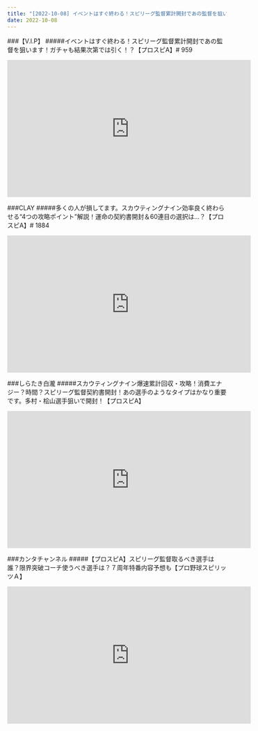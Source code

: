 ```yaml
---
title: "[2022-10-08] イベントはすぐ終わる！スピリーグ監督累計開封であの監督を狙います！ガチャも結果次第では引く！？【プロスピA】# 959 他"
date: 2022-10-08
---
```

###【V.I.P】
#####イベントはすぐ終わる！スピリーグ監督累計開封であの監督を狙います！ガチャも結果次第では引く！？【プロスピA】# 959
<iframe width="560" height="315" src="https://www.youtube.com/embed/F9SuhCh3cFA" frameborder="0" allow="accelerometer; autoplay; clipboard-write; encrypted-media; gyroscope; picture-in-picture" allowfullscreen></iframe>

###CLAY
#####多くの人が損してます。スカウティングナイン効率良く終わらせる“4つの攻略ポイント”解説！運命の契約書開封＆60連目の選択は…？【プロスピA】# 1884
<iframe width="560" height="315" src="https://www.youtube.com/embed/awO7WQca4r4" frameborder="0" allow="accelerometer; autoplay; clipboard-write; encrypted-media; gyroscope; picture-in-picture" allowfullscreen></iframe>

###しらたき白瀧
#####スカウティングナイン爆速累計回収・攻略！消費エナジー？時間？スピリーグ監督契約書開封！あの選手のようなタイプはかなり重要です。多村・桧山選手狙いで開封！【プロスピA】
<iframe width="560" height="315" src="https://www.youtube.com/embed/g5l-jWPkowQ" frameborder="0" allow="accelerometer; autoplay; clipboard-write; encrypted-media; gyroscope; picture-in-picture" allowfullscreen></iframe>

###カンタチャンネル
#####【プロスピA】スピリーグ監督取るべき選手は誰？限界突破コーチ使うべき選手は？７周年特番内容予想も【プロ野球スピリッツＡ】
<iframe width="560" height="315" src="https://www.youtube.com/embed/CIROsGnmM8I" frameborder="0" allow="accelerometer; autoplay; clipboard-write; encrypted-media; gyroscope; picture-in-picture" allowfullscreen></iframe>

